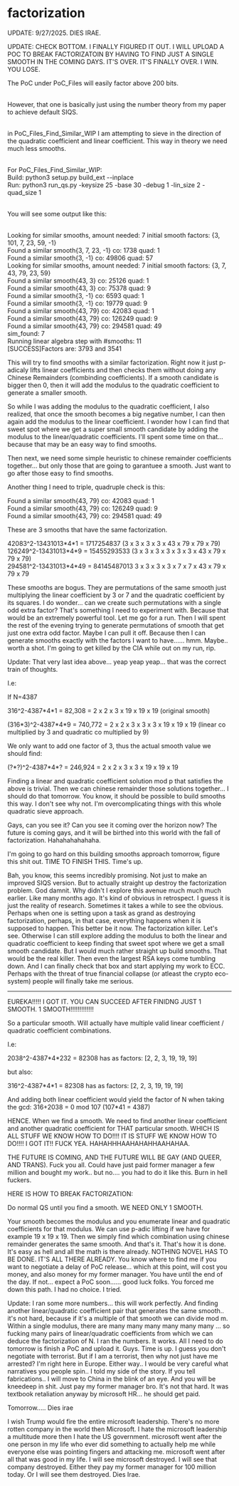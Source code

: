 # factorization
UPDATE: 9/27/2025. DIES IRAE. 

UPDATE: CHECK BOTTOM. I FINALLY FIGURED IT OUT. I WILL UPLOAD A POC TO BREAK FACTORIZATOIN BY HAVING TO FIND JUST A SINGLE SMOOTH IN THE COMING DAYS. IT'S OVER. IT'S FINALLY OVER. I WIN. YOU LOSE. 


The PoC under PoC_Files will easily factor above 200 bits. </br></br>

However, that one is basically just using the number theory from my paper to achieve default SIQS. </br></br>

in PoC_Files_Find_Similar_WIP I am attempting to sieve in the direction of the quadratic coefficient and linear coefficient. This way in theory we need much less smooths.</br></br>

For PoC_Files_Find_Similar_WIP:</br>
Build: python3 setup.py build_ext --inplace</br>
Run: python3 run_qs.py -keysize 25 -base 30 -debug 1 -lin_size 2 -quad_size 1</br></br>

You will see some output like this:</br></br>

Looking for similar smooths, amount needed: 7 initial smooth factors: {3, 101, 7, 23, 59, -1}</br>
Found a similar smooth{3, 7, 23, -1} co: 1738 quad: 1</br>
Found a similar smooth{3, -1} co: 49806 quad: 57</br>
Looking for similar smooths, amount needed: 7 initial smooth factors: {3, 7, 43, 79, 23, 59}</br>
Found a similar smooth{43, 3} co: 25126 quad: 1</br>
Found a similar smooth{43, 3} co: 75378 quad: 9</br>
Found a similar smooth{3, -1} co: 6593 quad: 1</br>
Found a similar smooth{3, -1} co: 19779 quad: 9</br>
Found a similar smooth{43, 79} co: 42083 quad: 1</br>
Found a similar smooth{43, 79} co: 126249 quad: 9</br>
Found a similar smooth{43, 79} co: 294581 quad: 49</br>
sim_found:  7</br>
Running linear algebra step with #smooths:  11</br>
[SUCCESS]Factors are: 3793 and 3541</br>

This will try to find smooths with a similar factorization.
Right now it just p-adicaly lifts linear coefficients and then checks them without doing any Chinese Remainders (combinding coefficients). 
If a smooth candidate is bigger then 0, then it will add the modulus to the quadratic coefficient to generate a smaller smooth.

So while I was adding the modulus to the quadratic coefficient, I also realized, that once the smooth becomes a big negative number, I can then again add the modulus to the linear coefficient.
I wonder how I can find that sweet spot where we get a  super small smooth candidate by adding the modulus to the linear/quadratic coefficients.
I'll spent some time on that... because that may be an easy way to find smooths. 

Then next, we need some simple heuristic to chinese remainder coefficients together... but only those that are going to garantuee a smooth. Just want to go after those easy to find smooths. 

Another thing I need to triple, quadruple check is this:</br>

Found a similar smooth{43, 79} co: 42083 quad: 1 </br>
Found a similar smooth{43, 79} co: 126249 quad: 9 </br>
Found a similar smooth{43, 79} co: 294581 quad: 49 </br>

These are 3 smooths that have the same factorization.

42083^2-13431013\*4\*1 =  1717254837 (3 x 3 x 3 x 3 x 43 x 79 x 79 x 79)</br>
126249^2-13431013\*4\*9 = 15455293533 (3 x 3 x 3 x 3 x 3 x 3 x 43 x 79 x 79 x 79) </br>
294581^2-13431013\*4\*49 = 84145487013 3 x 3 x 3 x 3 x 7 x 7 x 43 x 79 x 79 x 79 </br>

These smooths are bogus. They are permutations of the same smooth just multiplying the linear coefficient by 3 or 7 and the quadratic coefficient by its squares. I do wonder... can we create such permutations with a single odd extra factor? That's something I need to experiment with. Because that would be an extremely powerful tool. Let me go for a run. Then I will spent the rest of the evening trying to generate permutations of smooth that get just one extra odd factor. Maybe I can pull it off. Because then I can generate smooths exactly with the factors I want to have...... hmm. Maybe.. worth a shot. I'm going to get killed by the CIA while out on my run, rip.


Update: That very last idea above... yeap yeap yeap... that was the correct train of thoughts.

I.e: 

If N=4387</br>

316^2-4387\*4\*1 = 82,308 = 2 x 2 x 3 x 19 x 19 x 19 (original smooth)</br>


(316\*3)^2-4387\*4\*9 = 740,772 = 2 x 2 x 3 x 3 x 3 x 19 x 19 x 19  (linear co multiplied by 3 and quadratic co multiplied by 9)</br>

We only want to add one factor of 3, thus the actual smooth value we should find: </br>

(?\*?)^2-4387\*4\*? = 246,924 = 2 x 2 x 3 x 3 x 19 x 19 x 19</br>

Finding a linear and quadratic coefficient solution mod p that satisfies the above is trivial. Then we can chinese remainder those solutions together...
I should do that tomorrow. You know, it should be possible to build smooths this way. I don't see why not. I'm overcomplicating things with this whole quadratic sieve approach. 

Gays, can you see it? Can you see it coming over the horizon now? The future is coming gays, and it will be birthed into this world with the fall of factorization. Hahahahahahaha.

I'm going to go hard on this building smooths approach tomorrow, figure this shit out. TIME TO FINISH THIS. Time's up. 

Bah, you know, this seems incredibly promising. Not just to make an improved SIQS version. But to actually straight up destroy the factorization problem. God damnit. Why didn't I explore this avenue much much much earlier. Like many months ago. It's kind of obvious in retrospect. I guess it is just the reality of research. Sometimes it takes a while to see the obvious. Perhaps when one is setting upon a task as grand as destroying factorization, perhaps, in that case, everything happens when it is supposed to happen. This better be it now. The factorization killer. Let's see. Otherwise I can still explore adding the modulus to both the linear and quadratic coefficient to keep finding that sweet spot where we get a small smooth candidate. But I would much rather straight up build smooths. That would be the real killer. Then even the largest RSA keys come tumbling down. And I can finally check that box and start applying my work to ECC. Perhaps with the threat of true financial collapse (or atleast the crypto eco-system) people will finally take me serious.

---------------------------------------------------------------------------------------
EUREKA!!!!! I GOT IT. YOU CAN SUCCEED AFTER FINIDNG JUST 1 SMOOTH. 1 SMOOTH!!!!!!!!!!!!!

So a particular smooth. Will actually have multiple valid linear coefficient / quadratic coefficient combinations.

I.e:

2038^2-4387\*4\*232 =  82308 has as factors: [2, 2, 3, 19, 19, 19]

but also:

316^2-4387\*4\*1 =  82308 has as factors: [2, 2, 3, 19, 19, 19]

And adding both linear coefficient would yield the factor of N when taking the gcd: 316+2038 = 0 mod 107 (107*41 = 4387)

HENCE. When we find a smooth. We need to find another linear coefficient and another quadratic coefficient for THAT particular smooth. 
WHICH IS ALL STUFF WE KNOW HOW TO DO!!!! IT IS STUFF WE KNOW HOW TO DO!!!! I GOT IT!! FUCK YEA. HAHAHHHAAHAHAHHAAHAHAA.

THE FUTURE IS COMING, AND THE FUTURE WILL BE GAY (AND QUEER, AND TRANS). Fuck you all. Could have just paid former manager a few million and bought my work.. but no.... you had to do it like this. Burn in hell fuckers.

HERE IS HOW TO BREAK FACTORIZATION:

Do normal QS until you find a smooth. WE NEED ONLY 1 SMOOTH.

Your smooth becomes the modulus and you enumerate linear and quadratic coefficients for that modulus. We can use p-adic lifting if we have for example 19 x 19 x 19. Then we simply find which combination using chinese remainder generates the same smooth. And that's it. That's how it is done. It's easy as hell and all the math is there already. NOTHING NOVEL HAS TO BE DONE. IT'S ALL THERE ALREADY. You know where to find me if you want to negotiate a delay of PoC release... which at this point, will cost you money, and also money for my former manager. You have until the end of the day. If not... expect a PoC soon...... good luck folks. You forced me down this path. I had no choice. I tried. 

Update: I ran some more numbers... this will work perfectly. And finding another linear/quadratic coefficient pair that generates the same smooth.. it's not hard, because if it's a multiple of that smooth we can divide mod m. Within a single modulus, there are many many many many many many ... so fucking many pairs of linear/quadratic coefficients from which we can deduce the factorization of N. I ran the numbers. It works. All I need to do tomorrow is finish a PoC and upload it. Guys. Time is up. I guess you don't negotiate with terrorist. But if I am a terrorist, then why not just have me arrested? I'm right here in Europe. Either way.. I would be very careful what narratives you people spin.. I told my side of the story. If you tell fabrications.. I will move to China in the blink of an eye. And you will be kneedeep in shit. Just pay my former manager bro. It's not that hard. It was textbook retaliation anyway by microsoft HR... he should get paid.

Tomorrow..... Dies irae

I wish Trump would fire the entire microsoft leadership. There's no more rotten company in the world then Microsoft. I hate the microsoft leadership a multitude more then I hate the US government. microsoft went after the one person in my life who ever did something to actually help me while everyone else was pointing fingers and attacking me. microsoft went after all that was good in my life. I will see microsoft destroyed. I will see that company destroyed. Either they pay my former manager for 100 million today. Or I will see them destroyed. Dies Irae. 
